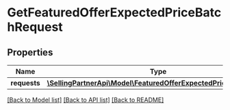# GetFeaturedOfferExpectedPriceBatchRequest

## Properties
Name | Type | Description | Notes
------------ | ------------- | ------------- | -------------
**requests** | [**\SellingPartnerApi\Model\FeaturedOfferExpectedPriceRequestList**](FeaturedOfferExpectedPriceRequestList.md) |  | [optional] 

[[Back to Model list]](../README.md#documentation-for-models) [[Back to API list]](../README.md#documentation-for-api-endpoints) [[Back to README]](../README.md)


